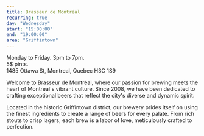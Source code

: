 ```yaml
---
title: Brasseur de Montréal
recurring: true
day: "Wednesday"
start: "15:00:00"
end: "19:00:00"
area: "Griffintown"
---
```


Monday to Friday. 3pm to 7pm.<br>
5$ pints.<br>
1485 Ottawa St, Montreal, Quebec H3C 1S9

<!-- more -->

Welcome to Brasseur de Montréal, where our passion for brewing meets the heart of Montreal's vibrant culture. Since 2008, we have been dedicated to crafting exceptional beers that reflect the city's diverse and dynamic spirit.

Located in the historic Griffintown district, our brewery prides itself on using the finest ingredients to create a range of beers for every palate. From rich stouts to crisp lagers, each brew is a labor of love, meticulously crafted to perfection.